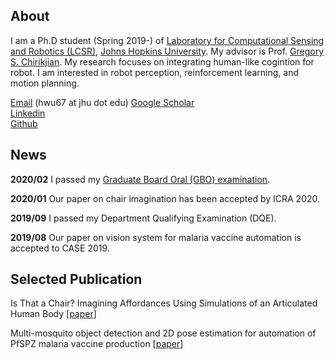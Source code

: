 ## About
I am a Ph.D student (Spring 2019-) of [Laboratory for Computational Sensing and Robotics (LCSR)](https://lcsr.jhu.edu/), [Johns Hopkins University](https://www.jhu.edu/). My advisor is Prof. [Gregory S. Chirikjian](https://me.jhu.edu/faculty/gregory-s-chirikjian/). My research focuses on integrating human-like cogintion for robot. I am interested in robot perception, reinforcement learning, and motion planning.

[Email](mailto:hwu67@jhu.edu) (hwu67 at jhu dot edu)
[Google Scholar](https://scholar.google.com/citations?user=7u0TYgIAAAAJ&hl=en)  
[Linkedin](https://www.linkedin.com/me/profile-views/urn:li:wvmp:summary/)  
[Github](https://github.com/jaydenwu17)


## News
**2020/02** I passed my [Graduate Board Oral (GBO) examination](https://homewoodgrad.jhu.edu/academics/graduate-board/graduate-board-oral-exams/).

**2020/01** Our paper on chair imagination has been accepted by ICRA 2020.

**2019/09** I passed my Department Qualifying Examination (DQE).

**2019/08** Our paper on vision system for malaria vaccine automation is accepted to CASE 2019.

## Selected Publication
Is That a Chair? Imagining Affordances Using Simulations of an Articulated Human Body [[paper](https://arxiv.org/abs/1909.07572)]

Multi-mosquito object detection and 2D pose estimation for automation of PfSPZ malaria vaccine production [[paper](https://ieeexplore.ieee.org/abstract/document/8842953)]
